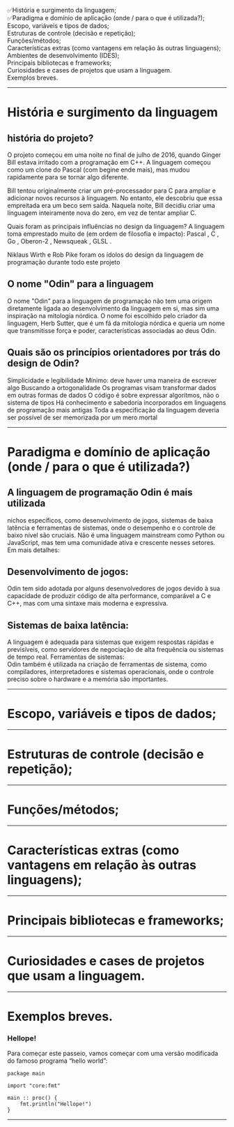 ✅História e surgimento da linguagem;  
✅Paradigma e domínio de aplicação (onde / para o que é utilizada?);  
Escopo, variáveis e tipos de dados;  
Estruturas de controle (decisão e repetição);  
Funções/métodos;  
Características extras (como vantagens em relação às outras linguagens);  
Ambientes de desenvolvimento (IDES);  
Principais bibliotecas e frameworks;  
Curiosidades e cases de projetos que usam a linguagem.  
Exemplos breves.  

-----

# História e surgimento da linguagem

## história do projeto? 
O projeto começou em uma noite no final de julho de 2016, quando Ginger Bill estava irritado com a programação em C++. A linguagem começou como um clone do Pascal (com begine ende mais), mas mudou rapidamente para se tornar algo diferente.

Bill tentou originalmente criar um pré-processador para C para ampliar e adicionar novos recursos à linguagem. No entanto, ele descobriu que essa empreitada era um beco sem saída. Naquela noite, Bill decidiu criar uma linguagem inteiramente nova do zero, em vez de tentar ampliar C.

Quais foram as principais influências no design da linguagem? 
A linguagem toma emprestado muito de (em ordem de filosofia e impacto): Pascal , C , Go , Oberon-2 , Newsqueak , GLSL .

Niklaus Wirth e Rob Pike foram os ídolos do design da linguagem de programação durante todo este projeto

## O nome "Odin" para a linguagem
O nome "Odin" para a linguagem de programação não tem uma origem diretamente ligada ao desenvolvimento da linguagem em si, mas sim uma inspiração na mitologia nórdica. O nome foi escolhido pelo criador da linguagem, Herb Sutter, que é um fã da mitologia nórdica e queria um nome que transmitisse força e poder, características associadas ao deus Odin. 

## Quais são os princípios orientadores por trás do design de Odin? 

Simplicidade e legibilidade
Mínimo: deve haver uma maneira de escrever algo
Buscando a ortogonalidade
Os programas visam transformar dados em outras formas de dados
O código é sobre expressar algoritmos, não o sistema de tipos
Há conhecimento e sabedoria incorporados em linguagens de programação mais antigas
Toda a especificação da linguagem deveria ser possível de ser memorizada por um mero mortal

----

# Paradigma e domínio de aplicação (onde / para o que é utilizada?)

## A linguagem de programação Odin é mais utilizada
nichos específicos, como desenvolvimento de jogos, sistemas de baixa latência e ferramentas de sistemas, onde o desempenho e o controle de baixo nível são cruciais. Não é uma linguagem mainstream como Python ou JavaScript, mas tem uma comunidade ativa e crescente nesses setores.   
Em mais detalhes:  
## Desenvolvimento de jogos:  
Odin tem sido adotada por alguns desenvolvedores de jogos devido à sua capacidade de produzir código de alta performance, comparável a C e C++, mas com uma sintaxe mais moderna e expressiva.   
## Sistemas de baixa latência:  
A linguagem é adequada para sistemas que exigem respostas rápidas e previsíveis, como servidores de negociação de alta frequência ou sistemas de tempo real. 
Ferramentas de sistemas:  
Odin também é utilizada na criação de ferramentas de sistema, como compiladores, interpretadores e sistemas operacionais, onde o controle preciso sobre o hardware e a memória são importantes.   

-----
# Escopo, variáveis e tipos de dados; 

------
# Estruturas de controle (decisão e repetição);
----

# Funções/métodos;  

-----

# Características extras (como vantagens em relação às outras linguagens);  

----

# Principais bibliotecas e frameworks;  
----
# Curiosidades e cases de projetos que usam a linguagem.  

----

# Exemplos breves. 

### Hellope! 
Para começar este passeio, vamos começar com uma versão modificada do famoso programa “hello world”:

```
package main

import "core:fmt"

main :: proc() {
	fmt.println("Hellope!")
}
```

----




